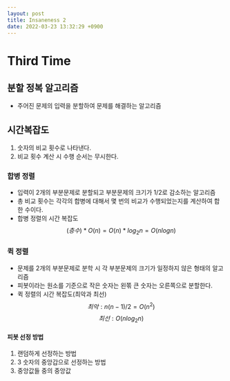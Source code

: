 ```yaml
---
layout: post
title: Insaneness 2
date: 2022-03-23 13:32:29 +0900
---
```


# Third Time
## 분할 정복 알고리즘
* 주어진 문제의 입력을 분할하여 문제를 해결하는 알고리즘
## 시간복잡도
1. 숫자의 비교 횟수로 나타낸다.
2. 비교 횟수 계산 시 수행 순서는 무시한다.
### 합병 정렬
* 입력이 2개의 부분문제로 분할되고 부분문제의 크기가 1/2로 감소하는 알고리즘
* 총 비교 횟수는 각각의 합병에 대해서 몇 번의 비교가 수행되었는지를 계산하여 합한 수이다.
* 합병 정렬의 시간 복잡도
$$
   (층수) * O(n)=O(n) * log_2n = O(nlogn)
$$
### 퀵 정렬
* 문제를 2개의 부분문제로 분학 시 각 부분문제의 크기가 일정하지 않은 형태의 알고리즘
* 피봇이라는 원소를 기준으로 작은 숫자는 왼쪾 큰 숫자는 오른쪽으로 분할한다. 
* 퀵 정렬의 시간 복잡도(최악과 최선)
$$
최악: n(n-1)/2=O(n^2)  
$$
$$
최선: O(nlog_2n) 
$$
#### 피봇 선정 방법
1. 랜덤하게 선정하는 방법
2. 3 숫자의 중앙갑으로 선정하는 방법
3. 중앙값들 중의 중앙값 
